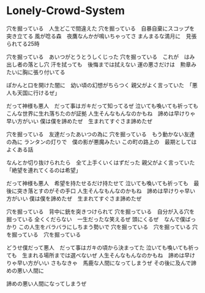 # Lonely-Crowd-System
穴を掘っている　人生どこで間違えた
穴を掘っている　自暴自棄にスコップを突き立てる
風が唸る森　夜鷹なんかが鳴いちゃってさ
まんまるな満月に　見張られてる25時

穴を掘っている　あいつがとうとうしくじった
穴を掘っている　これが　はみ出し者の落とし穴
汗を拭っても　後悔までは拭えない
運の悪さだけは　勲章みたいに胸に張り付いてる

ぽかんと口を開けた闇に　幼い頃の幻想がちらつく
親父がよく言っていた　「悪人も天国に行けるぜ」

だって神様も悪人　だって事はガキだって知ってるぜ
泣いても喚いても祈っても　こんな世界に生れ落ちたのが証拠
人生そんなもんなのかもね　諦めは早けりゃ早い方がいい
僕は僕を諦めたぜ　生まれてすぐさま諦めたぜ

穴を掘っている　友達だったあいつの為に
穴を掘っている　もう動かない友達の為に
ランタンの灯りで　僕の影が悪魔みたい
この町の路上の　最期としてはよくある話

なんとか切り抜けられたら　全て上手くいくはずだった
親父がよく言っていた　「絶望を連れてくるのは希望」

だって神様も悪人　希望を持たせるだけ持たせて
泣いても喚いても祈っても　最後に突き落とすのがその手口
人生そんなもんなのかもね　諦めは早けりゃ早い方がいい
僕は僕を諦めたぜ　生まれてすぐさま諦めたぜ

穴を掘っている　背中に銃を突きつけられて
穴を掘っている　自分が入る穴を掘っている
全くくだらない　一生だったな笑えるぜ
頭にくるぜ　なんで僕ばっかり
この人生をバラバラにしちまう勢いで
穴を掘っている　穴を掘っている
穴を掘っている　穴を掘っている

どうせ僕だって悪人　だって事はガキの頃から決まってた
泣いても喚いても祈っても　生まれる場所までは選べないぜ
人生そんなもんなのかもね　諦めは早けりゃ早い方がいい
さもなきゃ　馬鹿な人間になってしまうぜ
その後に及んで諦めの悪い人間に

諦めの悪い人間になってしまうぜ
